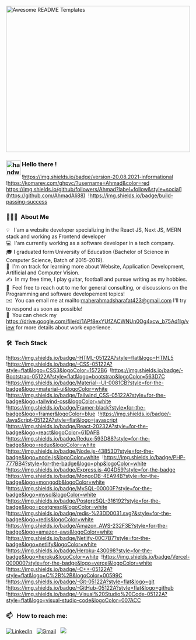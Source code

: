 <img
  style="
    width: 100%;
    height: 400px; / Adjust this value to your desired height /
    object-fit: cover;
    object-position: bottom;
  "
  src="https://res.cloudinary.com/dyoygzkhe/image/upload/v1712777501/4884785_z6pc4t.jpg"
  alt="Awesome README Templates"
/>


### <img alt="handwavegif" src="https://user-images.githubusercontent.com/39513876/112366216-8cfe7400-8cfe-11eb-8116-7d3dbae20e97.gif" width='40' align="left"/> Hello there !
!https://img.shields.io/badge/version-20.08.2021-informational &nbsp;
!https://komarev.com/ghpvc/?username=Ahmad&color=red&nbsp;
https://img.shields.io/github/followers/Ahmad?label=follow&style=social](https://github.com/AhmadAli88)&nbsp;
!https://img.shields.io/badge/build-passing-success
### 👨🏻‍💻 &nbsp;About Me

💡 &nbsp; I'am a website developer specializing in the React JS, Next JS, MERN stack and working as Frontend developer \
💻 &nbsp;I'am currently working as a software developer in a tech company. \
🎓&nbsp;I graduated form  University of Education (Bachelor of Science in Computer Science, Batch of 2015-2019).\
🌱 &nbsp;I'm on track for learning more about Website, Application Development, Artificial  and Computer Vision.\
✍️ &nbsp;In my free time, I play guitar, football and pursue writing as my hobbies.\
💬 &nbsp;Feel free to reach out to me for general consulting, or discussions on the Programming and software developement topics!\
✉️ &nbsp;You can email me at mailto:maherahmadsharafat423@gmail.com I'll try to respond as soon as possible!\
📄 &nbsp;You can check my https://drive.google.com/file/d/1APf8exYUfZACWNUn0Og4xcw_b75Ad1lg/view for more details about work experience.


### 🛠 &nbsp;Tech Stack

!https://img.shields.io/badge/-HTML-05122A?style=flat&logo=HTML5&nbsp;
!https://img.shields.io/badge/-CSS-05122A?style=flat&logo=CSS3&logoColor=1572B6&nbsp;
!https://img.shields.io/badge/-Bootstrap-05122A?style=flat&logo=bootstrap&logoColor=563D7C&nbsp;
!https://img.shields.io/badge/Material--UI-0081CB?style=for-the-badge&logo=material-ui&logoColor=white&nbsp;
!https://img.shields.io/badge/Tailwind_CSS-05122A?style=for-the-badge&logo=tailwind-css&logoColor=white&nbsp;
!https://img.shields.io/badge/Framer-black?style=for-the-badge&logo=framer&logoColor=blue&nbsp;
!https://img.shields.io/badge/-JavaScript-05122A?style=flat&logo=javascript&nbsp;
!https://img.shields.io/badge/React-20232A?style=for-the-badge&logo=react&logoColor=61DAFB&nbsp;
!https://img.shields.io/badge/Redux-593D88?style=for-the-badge&logo=redux&logoColor=white&nbsp;
!https://img.shields.io/badge/Node.js-43853D?style=for-the-badge&logo=node.js&logoColor=white&nbsp;
!https://img.shields.io/badge/PHP-777BB4?style=for-the-badge&logo=php&logoColor=white&nbsp;
!https://img.shields.io/badge/Express.js-404D59?style=for-the-badge&nbsp;
!https://img.shields.io/badge/MongoDB-4EA94B?style=for-the-badge&logo=mongodb&logoColor=white&nbsp;
!https://img.shields.io/badge/MySQL-00000F?style=for-the-badge&logo=mysql&logoColor=white&nbsp;
!https://img.shields.io/badge/PostgreSQL-316192?style=for-the-badge&logo=postgresql&logoColor=white&nbsp;
!https://img.shields.io/badge/redis-%23DD0031.svg?&style=for-the-badge&logo=redis&logoColor=white&nbsp;
!https://img.shields.io/badge/Amazon_AWS-232F3E?style=for-the-badge&logo=amazon-aws&logoColor=white&nbsp;
!https://img.shields.io/badge/Netlify-00C7B7?style=for-the-badge&logo=netlify&logoColor=white&nbsp;
!https://img.shields.io/badge/Heroku-430098?style=for-the-badge&logo=heroku&logoColor=white&nbsp;
!https://img.shields.io/badge/Vercel-000000?style=for-the-badge&logo=vercel&logoColor=white&nbsp;
!https://img.shields.io/badge/-C++-05122A?style=flat&logo=C%2B%2B&logoColor=00599C&nbsp;
!https://img.shields.io/badge/-Git-05122A?style=flat&logo=git&nbsp;
!https://img.shields.io/badge/-GitHub-05122A?style=flat&logo=github&nbsp;
!https://img.shields.io/badge/-Visual%20Studio%20Code-05122A?style=flat&logo=visual-studio-code&logoColor=007ACC&nbsp;

### 📫 &nbsp; How to reach me:


<a href="www.linkedin.com/in/ahmadsharafat"><img alt="LinkedIn" src="https://img.shields.io/badge/linkedin%20-%230077B5.svg?&style=flat&logo=linkedin&logoColor=white"/></a> &nbsp;
<a href="mailto:maherahmadsharafat423@gmail.com"><img alt="Gmail" src="https://img.shields.io/badge/Gmail-D14836?style=flat&logo=gmail&logoColor=white" /></a> &nbsp;
<a href="https://www.instagram.com/ahmad.sharafat.9/"><img src="https://img.shields.io/badge/-@Ahmad_-E4405F?style=flat&logo=Instagram&logoColor=white"/></a> &nbsp;

<!--
*AbhishekSinghDhadwal/AbhishekSinghDhadwal* is a ✨ special ✨ repository because its `README.md` (this file) appears on your GitHub profile.

Here are some ideas to get you started:

- 🔭 I’m currently working on ...
- 🌱 I’m currently learning ...
- 👯 I’m looking to collaborate on ...
- 🤔 I’m looking for help with ...
- 💬 Ask me about ...
- 📫 How to reach me: ...
- 😄 Pronouns: ...
- ⚡ Fun fact: ...
-->








